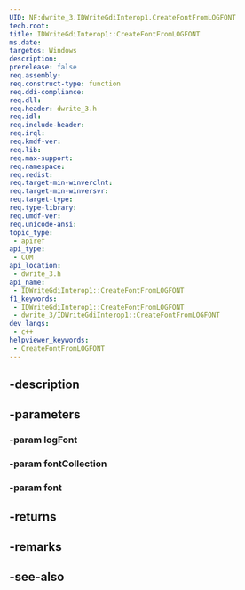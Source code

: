 ```yaml
---
UID: NF:dwrite_3.IDWriteGdiInterop1.CreateFontFromLOGFONT
tech.root: 
title: IDWriteGdiInterop1::CreateFontFromLOGFONT
ms.date: 
targetos: Windows
description: 
prerelease: false
req.assembly: 
req.construct-type: function
req.ddi-compliance: 
req.dll: 
req.header: dwrite_3.h
req.idl: 
req.include-header: 
req.irql: 
req.kmdf-ver: 
req.lib: 
req.max-support: 
req.namespace: 
req.redist: 
req.target-min-winverclnt: 
req.target-min-winversvr: 
req.target-type: 
req.type-library: 
req.umdf-ver: 
req.unicode-ansi: 
topic_type:
 - apiref
api_type:
 - COM
api_location:
 - dwrite_3.h
api_name:
 - IDWriteGdiInterop1::CreateFontFromLOGFONT
f1_keywords:
 - IDWriteGdiInterop1::CreateFontFromLOGFONT
 - dwrite_3/IDWriteGdiInterop1::CreateFontFromLOGFONT
dev_langs:
 - c++
helpviewer_keywords:
 - CreateFontFromLOGFONT
---
```


## -description

## -parameters

### -param logFont

### -param fontCollection

### -param font

## -returns

## -remarks

## -see-also

